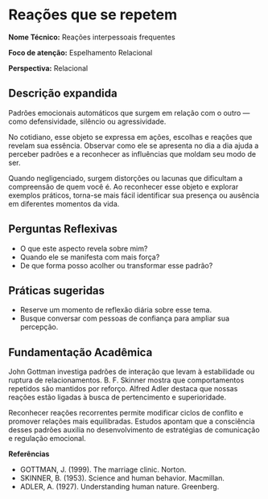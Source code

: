 # Reações que se repetem

**Nome Técnico:** Reações interpessoais frequentes

**Foco de atenção:** Espelhamento Relacional

**Perspectiva:** Relacional

## Descrição expandida
Padrões emocionais automáticos que surgem em relação com o outro — como defensividade, silêncio ou agressividade.

No cotidiano, esse objeto se expressa em ações, escolhas e reações que revelam sua essência. Observar como ele se apresenta no dia a dia ajuda a perceber padrões e a reconhecer as influências que moldam seu modo de ser.

Quando negligenciado, surgem distorções ou lacunas que dificultam a compreensão de quem você é. Ao reconhecer esse objeto e explorar exemplos práticos, torna-se mais fácil identificar sua presença ou ausência em diferentes momentos da vida.

## Perguntas Reflexivas
- O que este aspecto revela sobre mim?
- Quando ele se manifesta com mais força?
- De que forma posso acolher ou transformar esse padrão?

## Práticas sugeridas
- Reserve um momento de reflexão diária sobre esse tema.
- Busque conversar com pessoas de confiança para ampliar sua percepção.

## Fundamentação Acadêmica

John Gottman investiga padrões de interação que levam à estabilidade ou ruptura de relacionamentos. B. F. Skinner mostra que comportamentos repetidos são mantidos por reforço. Alfred Adler destaca que nossas reações estão ligadas à busca de pertencimento e superioridade.

Reconhecer reações recorrentes permite modificar ciclos de conflito e promover relações mais equilibradas. Estudos apontam que a consciência desses padrões auxilia no desenvolvimento de estratégias de comunicação e regulação emocional.

**Referências**
- GOTTMAN, J. (1999). The marriage clinic. Norton.
- SKINNER, B. (1953). Science and human behavior. Macmillan.
- ADLER, A. (1927). Understanding human nature. Greenberg.
